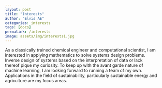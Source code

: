 ```yaml
---
layout: post
title: "Interests"
author: "Elvis AE"
categories: interests
tags: [docs]
permalink: /interests
image: assets/img/interests1.jpg
---
```


As a classically trained chemical engineer and computational scientist, I am interested in applying mathematics to solve systems design problems. Inverse design of systems based on the interpretation of data or lack thereof pique my curiosity. To keep up with the avant garde nature of machine learning, I am looking forward to running a team of my own. Applications in the field of sustainability, particularly sustainable energy and agriculture are my focus areas.

